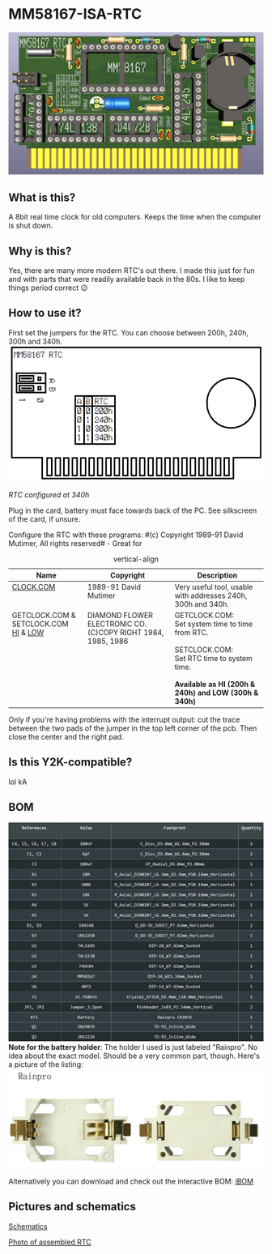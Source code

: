 # MM58167-ISA-RTC
![header](./info/rtc.jpg)

## What is this?
A 8bit real time clock for old computers. Keeps the time when the computer is shut down.

## Why is this?
Yes, there are many more modern RTC's out there. I made this just for fun and with parts that were readily available back in the 80s. I like to keep things period correct 😉

## How to use it?
First set the jumpers for the RTC. You can choose between 200h, 240h, 300h and 340h.
![jumpers](./info/jumpers.png)

*RTC configured at 340h*

Plug in the card, battery must face towards back of the PC. See silkscreen of the card, if unsure.

Configure the RTC with these programs:
   #(c) Copyright 1989-91   David Mutimer,   All rights reserved# - Great for


<table id="verticalalign">
    <caption>vertical-align</caption>
    <thead>
        <tr>
            <th>Name</th>
            <th>Copyright</th>
            <th>Description</th>
        </tr>
    </thead>
    <tbody>
        <tr>
            <td align="left" valign="top"><a href="./prog/CLOCK.COM">CLOCK.COM</a></td>
            <td align="left" valign="top">1989-91   David Mutimer</td>
            <td align="left" valign="top">Very useful tool, usable with addresses 240h, 300h and 340h.</td>
        </tr>
        <tr>
            <td align="left" valign="top">GETCLOCK.COM & SETCLOCK.COM <br/><a href="./prog/hi/">HI</a> & <a href="./prog/low/">LOW</a></td>
            <td align="left" valign="top">DIAMOND FLOWER ELECTRONIC CO. (C)COPY RIGHT 1984, 1985, 1986</td>
            <td align="left" valign="top">GETCLOCK.COM:<br>Set system time to time from RTC.<br><br>SETCLOCK.COM:<br>Set RTC time to system time.<br><br><b>Available as HI (200h & 240h) and LOW (300h & 340h)</b></td>
        </tr>
    </tbody>
</table>


Only if you're having problems with the interrupt output: cut the trace between the two pads of the jumper in the top left corner of the pcb. Then close the center and the right pad.

## Is this Y2K-compatible?
lol kA

## BOM
![header](./info/bom.PNG)
**Note for the battery holder**: The holder I used is just labeled "Rainpro". No idea about the exact model. Should be a very common part, though. Here's a picture of the listing:
![header](./info/battery.png)

Alternatively you can download and check out the interactive BOM:
[iBOM](./info/ibom.html)

## Pictures and schematics
[Schematics](./info/schematics.pdf)

[Photo of assembled RTC](./info/assembled.jpg)

